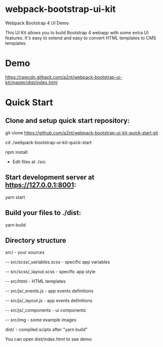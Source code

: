 # webpack-bootstrap-ui-kit
Webpack Bootstrap 4 UI Demo

This UI Kit allows you to build Bootstrap 4 webapp with some extra UI features.
It's easy to extend and easy to convert HTML templates to CMS templates.

# Demo
https://rawcdn.githack.com/a2nt/webpack-bootstrap-ui-kit/master/dist/index.html

# Quick Start
## Clone and setup quick start repository:

git clone https://github.com/a2nt/webpack-bootstrap-ui-kit-quick-start.git

cd ./webpack-bootstrap-ui-kit-quick-start

npm install


+ Edit files at ./src

## Start development server at https://127.0.0.1:8001:

yarn start

## Build your files to ./dist:

yarn build

## Directory structure
src/ - your sources

-- src/scss/_variables.scss - specific app variables

-- src/scss/_layout.scss - specific app style


-- src/html - HTML templates

-- src/js/_events.js - app events definitions

-- src/js/_layout.js - app events definitions

-- src/js/_components - ui components


-- src/img - some example images


dist/ - compiled scipts after "yarn build"

You can open dist/index.html to see demo
